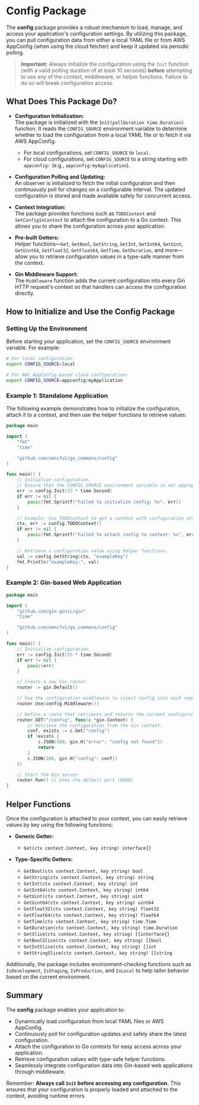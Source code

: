 # Config Package

The **config** package provides a robust mechanism to load, manage, and access your application's configuration settings. By utilizing this package, you can pull configuration data from either a local YAML file or from AWS AppConfig (when using the cloud fetcher) and keep it updated via periodic polling.

> **Important:** Always initialize the configuration using the `Init` function (with a valid polling duration of at least 10 seconds) **before** attempting to use any of the context, middleware, or helper functions. Failure to do so will break configuration access.

## What Does This Package Do?

- **Configuration Initialization:**  
  The package is initialized with the `Init(pollDuration time.Duration)` function. It reads the `CONFIG_SOURCE` environment variable to determine whether to load the configuration from a local YAML file or to fetch it via AWS AppConfig.  
  - For local configurations, set `CONFIG_SOURCE` to `local`.
  - For cloud configurations, set `CONFIG_SOURCE` to a string starting with `appconfig:` (e.g., `appconfig:myApplication`).

- **Configuration Polling and Updating:**  
  An observer is initialized to fetch the initial configuration and then continuously poll for changes on a configurable interval. The updated configuration is stored and made available safely for concurrent access.

- **Context Integration:**  
  The package provides functions such as `TODOContext` and `SetConfigInContext` to attach the configuration to a Go context. This allows you to share the configuration across your application.

- **Pre-built Getters:**  
  Helper functions—`Get`, `GetBool`, `GetString`, `GetInt`, `GetInt64`, `GetUint`, `GetUint64`, `GetFloat32`, `GetFloat64`, `GetTime`, `GetDuration`, and more—allow you to retrieve configuration values in a type-safe manner from the context.

- **Gin Middleware Support:**  
  The `Middleware` function adds the current configuration into every Gin HTTP request's context so that handlers can access the configuration directly.

## How to Initialize and Use the Config Package

### Setting Up the Environment

Before starting your application, set the `CONFIG_SOURCE` environment variable. For example:

```sh
# For local configuration
export CONFIG_SOURCE=local

# For AWS AppConfig-based cloud configuration:
export CONFIG_SOURCE=appconfig:myApplication
```

### Example 1: Standalone Application

The following example demonstrates how to initialize the configuration, attach it to a context, and then use the helper functions to retrieve values:

```go
package main

import (
	"fmt"
	"time"

	"github.com/omniful/go_commons/config"
)

func main() {
	// Initialize configuration.
	// Ensure that the CONFIG_SOURCE environment variable is set appropriately.
	err := config.Init(15 * time.Second)
	if err != nil {
		panic(fmt.Sprintf("Failed to initialize config: %v", err))
	}

	// Example: Use TODOContext to get a context with configuration attached.
	ctx, err := config.TODOContext()
	if err != nil {
		panic(fmt.Sprintf("Failed to attach config to context: %v", err))
	}

	// Retrieve a configuration value using helper functions.
	val := config.GetString(ctx, "exampleKey")
	fmt.Println("exampleKey:", val)
}
```

### Example 2: Gin-based Web Application

```go
package main

import (
	"github.com/gin-gonic/gin"
	"time"

	"github.com/omniful/go_commons/config"
)

func main() {
	// Initialize configuration.
	err := config.Init(15 * time.Second)
	if err != nil {
		panic(err)
	}

	// Create a new Gin router.
	router := gin.Default()

	// Use the configuration middleware to inject config into each request's context.
	router.Use(config.Middleware())

	// Define a route that retrieves and returns the current configuration.
	router.GET("/config", func(c *gin.Context) {
		// Retrieve the configuration from the Gin context.
		conf, exists := c.Get("config")
		if !exists {
			c.JSON(500, gin.H{"error": "config not found"})
			return
		}
		c.JSON(200, gin.H{"config": conf})
	})

	// Start the Gin server.
	router.Run() // Uses the default port (8080)
}
```

## Helper Functions

Once the configuration is attached to your context, you can easily retrieve values by key using the following functions:

- **Generic Getter:**
  - `Get(ctx context.Context, key string) interface{}`
  
- **Type-Specific Getters:**
  - `GetBool(ctx context.Context, key string) bool`
  - `GetString(ctx context.Context, key string) string`
  - `GetInt(ctx context.Context, key string) int`
  - `GetInt64(ctx context.Context, key string) int64`
  - `GetUint(ctx context.Context, key string) uint`
  - `GetUint64(ctx context.Context, key string) uint64`
  - `GetFloat32(ctx context.Context, key string) float32`
  - `GetFloat64(ctx context.Context, key string) float64`
  - `GetTime(ctx context.Context, key string) time.Time`
  - `GetDuration(ctx context.Context, key string) time.Duration`
  - `GetSlice(ctx context.Context, key string) []interface{}`
  - `GetBoolSlice(ctx context.Context, key string) []bool`
  - `GetIntSlice(ctx context.Context, key string) []int`
  - `GetStringSlice(ctx context.Context, key string) []string`

Additionally, the package includes environment-checking functions such as `IsDevelopment`, `IsStaging`, `IsProduction`, and `IsLocal` to help tailor behavior based on the current environment.

## Summary

The **config** package enables your application to:

- Dynamically load configuration from local YAML files or AWS AppConfig.
- Continuously poll for configuration updates and safely share the latest configuration.
- Attach the configuration to Go contexts for easy access across your application.
- Retrieve configuration values with type-safe helper functions.
- Seamlessly integrate configuration data into Gin-based web applications through middleware.

Remember: **Always call `Init` before accessing any configuration.** This ensures that your configuration is properly loaded and attached to the context, avoiding runtime errors.